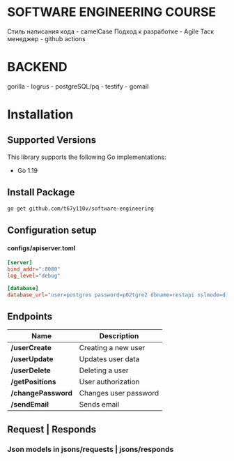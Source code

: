 # SOFTWARE ENGINEERING COURSE
Стиль написания кода - camelCase
Подход к разработке  - Agile 
Таск менеджер  - github actions 



# BACKEND 

gorilla - logrus - postgreSQL/pq - testify - gomail

# Installation

## Supported Versions

This library supports the following Go implementations:

* Go 1.19

## Install Package

```bash
go get github.com/t67y110v/software-engineering
```

## Configuration setup

#### configs/apiserver.toml

```toml
[server]
bind_addr=":8080"
log_level="debug"

[database]
database_url="user=postgres password=p02tgre2 dbname=restapi sslmode=disable"


```

## Endpoints

| Name | Description |
|------|-------------|
| **/userCreate** | Creating a new user |
| **/userUpdate** | Updates user data |
| **/userDelete** | Deleting a user |
| **/getPositions** | User authorization |
| **/changePassword** | Changes user password |
| **/sendEmail** | Sends email |

## Request | Responds
### Json models in jsons/requests | jsons/responds
